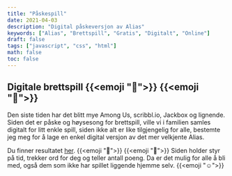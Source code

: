 ```yaml
---
title: "Påskespill"
date: 2021-04-03
description: "Digital påskeversjon av Alias"
keywords: ["Alias", "Brettspill", "Gratis", "Digitalt", "Online"]
draft: false
tags: ["javascript", "css", "html"]
math: false
toc: false
---
```


## Digitale brettspill  {{<emoji ":hatched_chick:">}} {{<emoji ":rabbit:">}}

Den siste tiden har det blitt mye Among Us, scribbl.io, Jackbox og lignende. Siden det er påske og høysesong for brettspill, ville vi i familien samles digitalt for litt enkle spill, siden ikke alt er like tilgjengelig for alle, bestemte jeg meg for å lage en enkel digital versjon av det mer velkjente Alias. 

Du finner resultatet [her](/alias). {{<emoji ":tada:">}} {{<emoji ":tada:">}} Siden holder styr på tid, trekker ord for deg og teller antall poeng. Da er det mulig for alle å bli med, også dem som ikke har spillet liggende hjemme selv. {{<emoji ":relaxed:">}}
